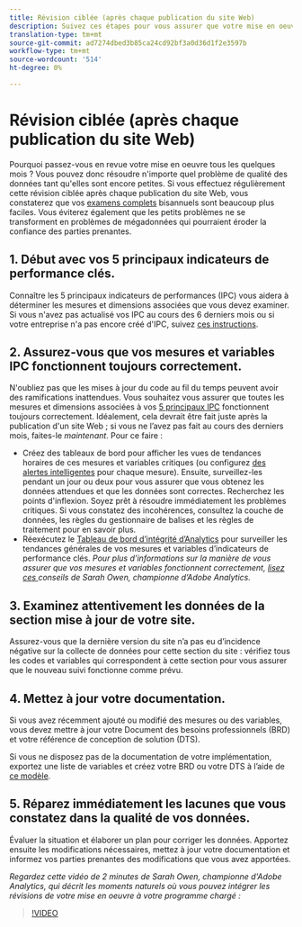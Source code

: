 ```yaml
---
title: Révision ciblée (après chaque publication du site Web)
description: Suivez ces étapes pour vous assurer que votre mise en oeuvre reste exempte d’erreurs et conforme à vos IPC.
translation-type: tm+mt
source-git-commit: ad7274dbed3b85ca24cd92bf3a0d36d1f2e3597b
workflow-type: tm+mt
source-wordcount: '514'
ht-degree: 0%

---
```



# Révision ciblée (après chaque publication du site Web)

Pourquoi passez-vous en revue votre mise en oeuvre tous les quelques mois ? Vous pouvez donc résoudre n&#39;importe quel problème de qualité des données tant qu&#39;elles sont encore petites. Si vous effectuez régulièrement cette révision ciblée après chaque publication du site Web, vous constaterez que vos [examens complets](/help/implement/review/full-review.md) bisannuels sont beaucoup plus faciles. Vous éviterez également que les petits problèmes ne se transforment en problèmes de mégadonnées qui pourraient éroder la confiance des parties prenantes.

## 1. Début avec vos 5 principaux indicateurs de performance clés.

Connaître les 5 principaux indicateurs de performances (IPC) vous aidera à déterminer les mesures et dimensions associées que vous devez examiner. Si vous n&#39;avez pas actualisé vos IPC au cours des 6 derniers mois ou si votre entreprise n&#39;a pas encore créé d&#39;IPC, suivez [ces instructions](/help/implement/review/define-kpis.md).

## 2. Assurez-vous que vos mesures et variables IPC fonctionnent toujours correctement.

N&#39;oubliez pas que les mises à jour du code au fil du temps peuvent avoir des ramifications inattendues. Vous souhaitez vous assurer que toutes les mesures et dimensions associées à vos [5 principaux IPC](/help/implement/review/define-kpis.md) fonctionnent toujours correctement. Idéalement, cela devrait être fait juste après la publication d&#39;un site Web ; si vous ne l’avez pas fait au cours des derniers mois, faites-le *maintenant*. Pour ce faire :

* Créez des tableaux de bord pour afficher les vues de tendances horaires de ces mesures et variables critiques (ou configurez [des alertes intelligentes](https://experienceleague.adobe.com/docs/analytics/analyze/analysis-workspace/virtual-analyst/intelligent-alerts/intellligent-alerts.html#analysis-workspace) pour chaque mesure). Ensuite, surveillez-les pendant un jour ou deux pour vous assurer que vous obtenez les données attendues et que les données sont correctes. Recherchez les points d&#39;inflexion. Soyez prêt à résoudre immédiatement les problèmes critiques. Si vous constatez des incohérences, consultez la couche de données, les règles du gestionnaire de balises et les règles de traitement pour en savoir plus.
* Réexécutez le [Tableau de bord d’intégrité d’Analytics](https://assets.adobe.com/public/9549dbe7-765a-4899-77b8-85cbba1a4252) pour surveiller les tendances générales de vos mesures et variables d’indicateurs de performance clés.
   *Pour plus d’informations sur la manière de vous assurer que vos mesures et variables fonctionnent correctement,  [lisez ces ](https://experienceleaguecommunities.adobe.com/t5/adobe-analytics-discussions/my-five-best-tips-for-keeping-adobe-analytics-humming/td-p/388608) conseils de Sarah Owen, championne d’Adobe Analytics.*

## 3. Examinez attentivement les données de la section mise à jour de votre site.

Assurez-vous que la dernière version du site n’a pas eu d’incidence négative sur la collecte de données pour cette section du site : vérifiez tous les codes et variables qui correspondent à cette section pour vous assurer que le nouveau suivi fonctionne comme prévu.

## 4. Mettez à jour votre documentation.

Si vous avez récemment ajouté ou modifié des mesures ou des variables, vous devez mettre à jour votre Document des besoins professionnels (BRD) et votre référence de conception de solution (DTS).

Si vous ne disposez pas de la documentation de votre implémentation, exportez une liste de variables et créez votre BRD ou votre DTS à l’aide de [ce modèle](https://experienceleague.adobe.com/docs/analytics-learn/tutorials/implementation/implementation-basics/creating-a-business-requirements-document.html?lang=en#implementation).

## 5. Réparez immédiatement les lacunes que vous constatez dans la qualité de vos données.

Évaluer la situation et élaborer un plan pour corriger les données. Apportez ensuite les modifications nécessaires, mettez à jour votre documentation et informez vos parties prenantes des modifications que vous avez apportées.

*Regardez cette vidéo de 2 minutes de Sarah Owen, championne d&#39;Adobe Analytics, qui décrit les moments naturels où vous pouvez intégrer les révisions de votre mise en oeuvre à votre programme chargé :*

>[!VIDEO](https://video.tv.adobe.com/v/328340/?quality=12&learn=on)
